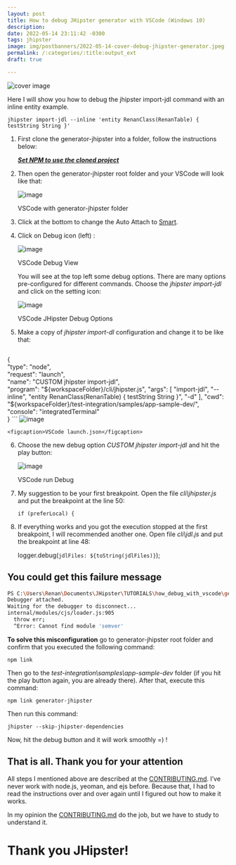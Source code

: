 ```yaml
---
layout: post
title: How to debug JHipster generator with VSCode (Windows 10)
description: 
date: 2022-05-14 23:11:42 -0300
tags: jhipster
image: img/postbanners/2022-05-14-cover-debug-jhipster-generator.jpeg
permalink: /:categories/:title:output_ext
draft: true

---
```


![cover image](https://renanfranca.github.io/img/postbanners/2022-05-14-cover-debug-jhipster-generator.jpeg)

Here I will show you how to debug the jhipster import-jdl command with an inline entity example.

``` shell
jhipster import-jdl --inline 'entity RenanClass(RenanTable) { testString String }'
```

1. First clone the generator-jhipster into a folder, follow the instructions below:

	[**_Set NPM to use the cloned project_**](https://github.com/jhipster/generator-jhipster/blob/master/CONTRIBUTING.md#set-npm-to-use-the-cloned-project)

2. Then open the generator-jhipster root folder and your VSCode will look like that:

	![image](https://renanfranca.github.io/img/debug-jhipster-generator/vscode-generator-folder.png)

	<figcaption>VSCode with generator-jhipster folder</figcaption>

3. Click at the bottom to change the Auto Attach to [Smart](https://code.visualstudio.com/docs/nodejs/nodejs-debugging#_auto-attach).

4. Click on Debug icon (left) :

	![image](https://renanfranca.github.io/img/debug-jhipster-generator/vscode-debug-view.png)

	<figcaption>VSCode Debug View</figcaption>

	You will see at the top left some debug options. There are many options pre-configured for different commands. Choose the _jhipster import-jdl_ and click on the setting icon:

	![image](https://renanfranca.github.io/img/debug-jhipster-generator/vscode-debug-options.png)

	<figcaption>VSCode JHipster Debug Options</figcaption>

5. Make a copy of _jhipster import-dl_ configuration and change it to be like that:

	```json
{  
            "type": "node",  
            "request": "launch",  
            "name": "CUSTOM jhipster import-jdl",  
            "program": "${workspaceFolder}/cli/jhipster.js",  
            "args": [  
                "import-jdl",  
                "--inline",  
                "entity RenanClass(RenanTable) { testString String }",  
                "-d"  
            ],  
            "cwd": "${workspaceFolder}/test-integration/samples/app-sample-dev/",  
            "console": "integratedTerminal"  
        }
	```
	![image](https://renanfranca.github.io/img/debug-jhipster-generator/vscode-launch-json.png)

	<figcaption>VSCode launch.json</figcaption>

6. Choose the new debug option _CUSTOM jhipster import-jdl_ and hit the play button:

	![image](https://renanfranca.github.io/img/debug-jhipster-generator/vscode-run-debug.png)

	<figcaption>VSCode run Debug</figcaption>

7. My suggestion to be your first breakpoint. Open the file _cli\jhipster.js_ and put the breakpoint at the line 50:

	`if (preferLocal) {`

8. If everything works and you got the execution stopped at the first breakpoint, I will recommended another one. Open file _cli\jdl.js_ and put the breakpoint at line 48:

	logger.debug(`jdlFiles: ${toString(jdlFiles)}`);

## You could get this failure message

```bash
PS C:\Users\Renan\Documents\JHipster\TUTORIALS\how_debug_with_vscode\generator-jhipster\test-integration\samples\app-sample-dev>  ${env:NODE_OPTIONS}='--require "c:/Users/Renan/AppData/Local/Programs/Microsoft VS Code Insiders/resources/app/extensions/ms-vscode.js-debug/src/bootloader.bundle.js" --inspect-publish-uid=http'; ${env:VSCODE_INSPECTOR_OPTIONS}='{"inspectorIpc":"\\\\.\\pipe\\node-cdp.10508-2.sock","deferredMode":false,"waitForDebugger":"","execPath":"C:\\Program Files\\nodejs\\node.exe","onlyEntrypoint":false,"autoAttachMode":"always","fileCallback":"C:\\Users\\Renan\\AppData\\Local\\Temp\\node-debug-callback-f76952482a888dfe"}'; & 'C:\Program Files\nodejs\node.exe' '.\..\..\..\cli\jhipster.js' 'import-jdl' '--inline' 'entity RenanClass(RenanTable) { testString String }' '-d'  
Debugger attached.  
Waiting for the debugger to disconnect...  
internal/modules/cjs/loader.js:905  
  throw err;  
  ^Error: Cannot find module 'semver'
```

**To solve this misconfiguration** go to generator-jhipster root folder and confirm that you executed the following command:

`npm link`

Then go to the _test-integration\samples\app-sample-dev_ folder (if you hit the play button again, you are already there). After that, execute this command:

`npm link generator-jhipster`

Then run this command:

`jhipster --skip-jhipster-dependencies`

Now, hit the debug button and it will work smoothly =) !

## That is all. Thank you for your attention

All steps I mentioned above are described at the [CONTRIBUTING.md](https://github.com/jhipster/generator-jhipster/blob/master/CONTRIBUTING.md#use-a-debugger). I’ve never work with node.js, yeoman, and ejs before. Because that, I had to read the instructions over and over again until I figured out how to make it works.

In my opinion the [CONTRIBUTING.md](https://github.com/jhipster/generator-jhipster/blob/master/CONTRIBUTING.md#use-a-debugger) do the job, but we have to study to understand it.

# Thank you JHipster!
